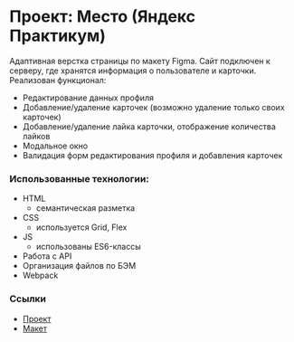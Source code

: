 # Проект: Место (Яндекс Практикум)
Адаптивная верстка страницы по макету Figma. Сайт подключен к серверу, где хранятся информация о пользователе и карточки.
Реализован функционал:
* Редактирование данных профиля
* Добавление/удаление карточек (возможно удаление только своих карточек)
* Добавление/удаление лайка карточки, отображение количества лайков
* Модальное окно
* Валидация форм редактирования профиля и добавления карточек

### Использованные технологии:
* HTML
    - семантическая разметка
* CSS 
  - используется Grid, Flex
* JS
  - использованы ES6-классы
* Работа с API
* Организация файлов по БЭМ
* Webpack

### Ссылки
* [Проект](https://nurgaleevadi.github.io/mesto-portfolio/)
* [Макет](https://www.figma.com/file/2cn9N9jSkmxD84oJik7xL7/JavaScript.-Sprint-4?node-id=0%3A1)

